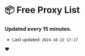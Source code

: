 # :package: Free Proxy List
### Updated every 15 minutes.

- Last updated: `2024-10-22 17:17`

:heart:
